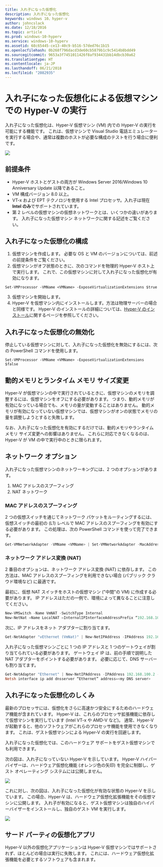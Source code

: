 ```yaml
---
title: 入れ子になった仮想化
description: 入れ子になった仮想化
keywords: windows 10、hyper-v
author: johncslack
ms.date: 12/18/2016
ms.topic: article
ms.prod: windows-10-hyperv
ms.service: windows-10-hyperv
ms.assetid: 68c65445-ce13-40c9-b516-57ded76c1b15
ms.openlocfilehash: 0b268f796dacd3de60cb5879b1c9c5414b8bdd49
ms.sourcegitcommit: 9653a3f7451011426f8af934431bb14dbcb30a62
ms.translationtype: HT
ms.contentlocale: ja-JP
ms.lasthandoff: 06/21/2018
ms.locfileid: "2082935"
---
```

# <a name="run-hyper-v-in-a-virtual-machine-with-nested-virtualization"></a>入れ子になった仮想化による仮想マシンでの Hyper-V の実行

入れ子になった仮想化は、Hyper-V 仮想マシン (VM) 内での Hyper-V の実行を可能にする機能です。 これは、仮想マシンで Visual Studio 電話エミュレーターを実行する場合や、通常は複数のホストが必要な構成のテストを行う場合に便利です。

![](./media/HyperVNesting.png)

## <a name="prerequisites"></a>前提条件

* Hyper-V ホストとゲストの両方が Windows Server 2016/Windows 10 Anniversary Update 以降であること。
* VM 構成バージョン 8.0 以上。
* VT-x および EPT テクノロジを使用する Intel プロセッサ。入れ子は現在 **Intel のみ**でサポートされています。
* 第 2 レベルの仮想マシンの仮想ネットワークとは、いくつかの違いがあります。 入れ子になった仮想マシン ネットワークに関する記述をご覧ください。


## <a name="configure-nested-virtualization"></a>入れ子になった仮想化の構成

1. 仮想マシンを作成します。 必要な OS と VM のバージョンについては、前述の前提条件をご覧ください。
2. 仮想マシンがオフ状態のときに、次のコマンドを物理的 Hyper-V ホスト上で実行します。 これで、この仮想マシンに対して入れ子になった仮想化が有効になります。

```
Set-VMProcessor -VMName <VMName> -ExposeVirtualizationExtensions $true
```
3. 仮想マシンを開始します。
4. Hyper-V を仮想マシン内にインストールします。方法は物理サーバーの場合と同様です。 Hyper-V のインストールの詳細については、[Hyper-V のインストール](../quick-start/enable-hyper-v.md)に関するページを参照してください。

## <a name="disable-nested-virtualization"></a>入れ子になった仮想化の無効化
停止している仮想マシンに対して、入れ子になった仮想化を無効にするには、次の PowerShell コマンドを使用します。
```
Set-VMProcessor -VMName <VMName> -ExposeVirtualizationExtensions $false
```

## <a name="dynamic-memory-and-runtime-memory-resize"></a>動的メモリとランタイム メモリ サイズ変更
Hyper-V が仮想マシンの中で実行されているときに、仮想マシンのメモリを調整するには、仮想マシンをオフにする必要があります。 つまり、動的メモリが有効になっている場合でも、メモリの量が変動することはありません。 動的メモリが有効になっていない仮想マシンでは、仮想マシンがオンの状態でメモリの量を調整しようとすると失敗します。 

なお、入れ子になった仮想化を有効にするだけでは、動的メモリやランタイム メモリ サイズ変更への影響はありません。 これらに対応できなくなるのは、Hyper-V が VM の中で実行中のときに限られます。

## <a name="networking-options"></a>ネットワーク オプション

入れ子になった仮想マシンのネットワーキングには、2 つのオプションがあります。 

1. MAC アドレスのスプーフィング
2. NAT ネットワーク

### <a name="mac-address-spoofing"></a>MAC アドレスのスプーフィング
2 つの仮想スイッチを通じてネットワーク パケットをルーティングするには、仮想スイッチの最初の (L1) レベルで MAC アドレスのスプーフィングを有効にする必要があります。 この処理は、次の PowerShell コマンドを使って完了できます。

``` PowerShell
Get-VMNetworkAdapter -VMName <VMName> | Set-VMNetworkAdapter -MacAddressSpoofing On
```

### <a name="network-address-translation-nat"></a>ネットワーク アドレス変換 (NAT)
2 番目のオプションは、ネットワーク アドレス変換 (NAT) に依存します。 この方法は、MAC アドレスのスプーフィングを利用できない場合 (パブリック クラウド環境など) に最適です。

最初に、仮想 NAT スイッチをホストの仮想マシン ("中間"の VM) に作成する必要があります。 IP アドレスはただの一例で、環境によって異なることに注意してください。

``` PowerShell
New-VMSwitch -Name VmNAT -SwitchType Internal
New-NetNat –Name LocalNAT –InternalIPInterfaceAddressPrefix “192.168.100.0/24”
```

次に、IP アドレスをネット アダプターに割り当てます。

``` PowerShell
Get-NetAdapter "vEthernet (VmNat)" | New-NetIPAddress -IPAddress 192.168.100.1 -AddressFamily IPv4 -PrefixLength 24
```

入れ子になった仮想マシンごとに 1 つの IP アドレスと 1 つのゲートウェイが割り当てられている必要があります。 ゲートウェイ IP は、前の手順で説明した NAT アダプターをポイントする必要があります。 必要に応じて、DNS サーバーも割り当てます。

``` PowerShell
Get-NetAdapter "Ethernet" | New-NetIPAddress -IPAddress 192.168.100.2 -DefaultGateway 192.168.100.1 -AddressFamily IPv4 -PrefixLength 24
Netsh interface ip add dnsserver “Ethernet” address=<my DNS server>
```

## <a name="how-nested-virtualization-works"></a>入れ子になった仮想化のしくみ

最新のプロセッサには、仮想化をさらに高速かつ安全にするためのハードウェア機能が含まれています。 Hyper-V は、これらのプロセッサ拡張機能に依存して仮想マシンを実行しています (Intel VT-x や AMD-V など)。 通常、Hyper-V が起動すると、他のソフトウェアがこれらのプロセッサ機能を使用できなくなります。  これは、ゲスト仮想マシンによる Hyper-V の実行を回避します。

入れ子になった仮想化では、このハードウェア サポートをゲスト仮想マシンでも利用できます。

次の図は、入れ子になっていない Hyper-V を示しています。  Hyper-V ハイパーバイザーは、ハードウェア仮想化機能 (オレンジ色の矢印) を完全に制御し、ゲスト オペレーティング システムには公開しません。

![](./media/HVNoNesting.png)

これに対し、次の図は、入れ子になった仮想化が有効な状態の Hyper-V を示しています。 この場合、Hyper-V は、ハードウェア仮想化拡張機能をその仮想マシンに公開します。 入れ子が有効になると、ゲスト仮想マシンは独自のハイパーバイザーをインストールし、独自のゲスト VM を実行します。

![](./media/HVNesting.png)

## <a name="3rd-party-virtualization-apps"></a>サード パーティの仮想化アプリ

Hyper-V 以外の仮想化アプリケーションは Hyper-V 仮想マシンではサポートされず、ほとんどの場合は実行に失敗します。 これには、ハードウェア仮想化拡張機能を必要とするソフトウェアも含まれます。
